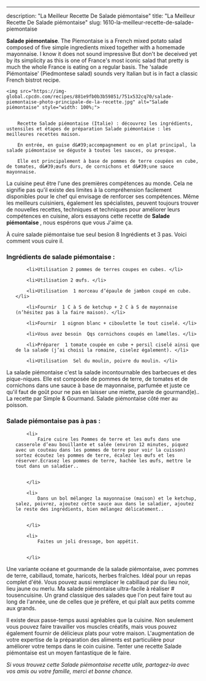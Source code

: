 ---
description: "La Meilleur Recette De Salade piémontaise"
title: "La Meilleur Recette De Salade piémontaise"
slug: 1610-la-meilleur-recette-de-salade-piemontaise

<p>
	<strong>Salade piémontaise</strong>. 
	The Piemontaise is a French mixed potato salad composed of five simple ingredients mixed together with a homemade mayonnaise. I know it does not sound impressive But don&#39;t be deceived yet by its simplicity as this is one of France&#39;s most iconic salad that pretty is much the whole France is eating on a regular basis. The &#39;salade Piémontaise&#39; (Piedmontese salad) sounds very Italian but is in fact a classic French bistrot recipe.
</p>
<p>
	
	<img src="https://img-global.cpcdn.com/recipes/881e9fb0b3b59851/751x532cq70/salade-piemontaise-photo-principale-de-la-recette.jpg" alt="Salade piémontaise" style="width: 100%;">
	
	
		Recette Salade piémontaise (Italie) : découvrez les ingrédients, ustensiles et étapes de préparation Salade piémontaise : les meilleures recettes maison.
	
		En entrée, en guise d&#39;accompagnement ou en plat principal, la salade piémontaise se déguste à toutes les sauces, ou presque.
	
		Elle est principalement à base de pommes de terre coupées en cube, de tomates, d&#39;œufs durs, de cornichons et d&#39;une sauce mayonnaise.
	
</p>

La cuisine peut être l'une des premières compétences au monde. Cela ne signifie pas qu'il existe des limites à la compréhension facilement disponibles pour le chef qui envisage de renforcer ses compétences. Même les meilleurs cuisiniers, également les spécialistes, peuvent toujours trouver de nouvelles recettes, techniques et techniques pour améliorer leurs compétences en cuisine, alors essayons cette recette de <strong> Salade piémontaise </strong>, nous espérons que vous J'aime ça.

<!--inarticleads1-->

À cuire salade piémontaise tue seul besion 8 Ingrédients et 3 pas. Voici comment vous cuire il.

<h3>Ingrédients de salade piémontaise :</h3>

<ol>
	
		<li>Utilisation 2 pommes de terres coupes en cubes. </li>
	
		<li>Utilisation 2 œufs. </li>
	
		<li>Utilisation  1 morceau d’épaule de jambon coupé en cube. </li>
	
		<li>Fournir  1 C à S de ketchup + 2 C à S de mayonnaise (n’hésitez pas à la faire maison). </li>
	
		<li>Fournir  1 oignon blanc + ciboulette le tout ciselé. </li>
	
		<li>Vous avez besoin  Qqs cornichons coupés en lamelles. </li>
	
		<li>Préparer  1 tomate coupée en cube + persil ciselé ainsi que de la salade (j’ai choisi la romaine, ciselez également). </li>
	
		<li>Utilisation  Sel du moulin, poivre du moulin. </li>
	
</ol>

La salade piémontaise c&#39;est la salade incontournable des barbecues et des pique-niques. Elle est composée de pommes de terre, de tomates et de cornichons dans une sauce à base de mayonnaise, parfumée et juste ce qu&#39;il faut de goût pour ne pas en laisser une miette, parole de gourmand(e).. La recette par Simple &amp; Gourmand. Salade piémontaise côté mer au poisson. 

<!--inarticleads2-->

<h3>Salade piémontaise pas à pas :</h3>

<ol>
	
		<li>
			Faire cuire les Pommes de terre et les œufs dans une casserole d’eau bouillante et salée (environ 12 minutes, piquez avec un couteau dans les pommes de terre pour voir la cuisson) sortez écoutez les pommes de terre, écalez les œufs et les réserver.Ecrasez les pommes de terre, hachée les œufs, mettre le tout dans un saladier..
			
			
		</li>
	
		<li>
			Dans un bol mélangez la mayonnaise (maison) et le ketchup, salez, poivrez, ajoutez cette sauce aux dans le saladier, ajoutez le reste des ingrédients, bien mélangez délicatement..
			
			
		</li>
	
		<li>
			Faites un joli dressage, bon appétit.
			
			
		</li>
	
</ol>

Une variante océane et gourmande de la salade piémontaise, avec pommes de terre, cabillaud, tomate, haricots, herbes fraîches. Idéal pour un repas complet d&#39;été. Vous pouvez aussi remplacer le cabillaud par du lieu noir, lieu jaune ou merlu. Ma salade piémontaise ultra-facile à réaliser # tousencuisine. Un grand classique des salades que l&#39;on peut faire tout au long de l&#39;année, une de celles que je préfère, et qui plaît aux petits comme aux grands. 

<!--inarticleads1-->

<p>
Il existe deux passe-temps aussi agréables que la cuisine. Non seulement vous pouvez faire travailler vos muscles créatifs, mais vous pouvez également fournir de délicieux plats pour votre maison. L'augmentation de votre expertise de la préparation des aliments est particulière pour améliorer votre temps dans le coin cuisine. Tenter une recette Salade piémontaise est un moyen fantastique de le faire.
</p>

<p>
<i>Si vous trouvez cette Salade piémontaise recette utile, partagez-la avec vos amis ou votre famille, merci et bonne chance.</i>
</p>
